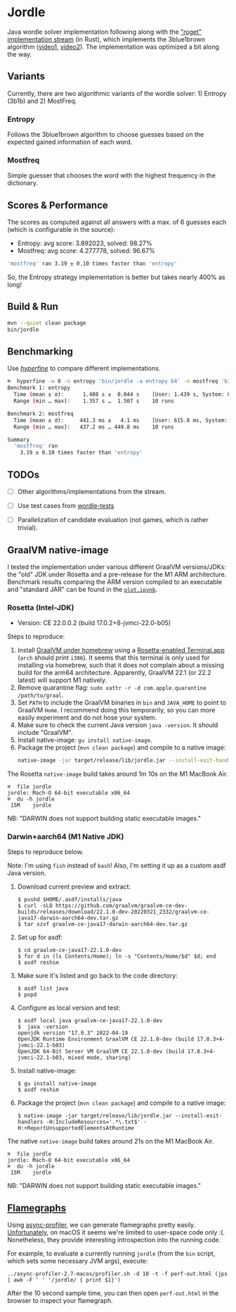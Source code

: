 # Jordle

Java wordle solver implementation following along with the ["roget" implementation stream](https://www.youtube.com/watch?v=doFowk4xj7Q) (in Rust),
which implements the 3blue1brown algorithm ([video1](https://www.youtube.com/watch?v=v68zYyaEmEA), 
[video2](https://www.youtube.com/watch?v=fRed0Xmc2Wg&t=556s)). 
The implementation was optimized a bit along the way.

## Variants

Currently, there are two algorithmic variants of the wordle solver: 1) Entropy (3b1b) and 2) MostFreq.

### Entropy

Follows the 3blue1brown algorithm to choose guesses based on the expected gained information of each word.

### Mostfreq

Simple guesser that chooses the word with the highest frequency in the dictionary.

## Scores & Performance

The scores as computed against all answers with a max. of 6 guesses each (which is configurable in the source):

- Entropy: avg score: 3.892023, solved: 98.27%
- Mostfreq: avg score: 4.277778, solved: 96.67%

```bash
'mostfreq' ran 3.19 ± 0.10 times faster than 'entropy'
```

So, the Entropy strategy implementation is better but takes nearly 400% as long!


## Build & Run

```bash
mvn --quiet clean package
bin/jordle
```

## Benchmarking

Use [*hyperfine*](https://github.com/sharkdp/hyperfine) to compare different implementations.


```bash
⌘  hyperfine -w 0 -n entropy 'bin/jordle -a entropy 64' -n mostfreq 'bin/jordle -a mostfreq 64'
Benchmark 1: entropy
  Time (mean ± σ):      1.408 s ±  0.044 s    [User: 1.439 s, System: 0.265 s]
  Range (min … max):    1.357 s …  1.507 s    10 runs

Benchmark 2: mostfreq
  Time (mean ± σ):     441.3 ms ±   4.1 ms    [User: 615.8 ms, System: 106.6 ms]
  Range (min … max):   437.2 ms … 449.8 ms    10 runs

Summary
  'mostfreq' ran
    3.19 ± 0.10 times faster than 'entropy'
```


## TODOs

- [ ] Other algorithms/implementations from the stream.
- [ ] Use test cases from [wordle-tests](https://github.com/yukosgiti/wordle-tests)
- [ ] Parallelization of candidate evaluation (not games, which is rather trivial).


## GraalVM native-image

I tested the implementation under various different GraalVM versions/JDKs: the "old" JDK under Rosetta and a 
pre-release for the M1 ARM architecture.
Benchmark results comparing the ARM version compiled to an executable and "standard JAR" can be found in the [`plot.ipynb`](bench/plot.ipynb).

### Rosetta (Intel-JDK)

- Version: CE 22.0.0.2 (build 17.0.2+8-jvmci-22.0-b05)

Steps to reproduce:

1. Install [GraalVM under homebrew](https://github.com/graalvm/homebrew-tap#homebrew-tap-for-graalvm) using a [Rosetta-enabled Terminal.app](https://apple.stackexchange.com/a/428769) (`arch` should print `i386`).
   It seems that this terminal is only used for installing via homebrew, such that it does not complain about a missing build for the arm64 architecture.
   Apparently, GraalVM 22.1 (or 22.2 latest) will support M1 natively.
2. Remove quarantine flag: `sudo xattr -r -d com.apple.quarantine /path/to/graal`.
3. Set `PATH` to include the GraalVM binaries in `bin` and `JAVA_HOME` to point to GraalVM `Home`.
   I recommend doing this temporarily, so you can more easily experiment and do not hose your system.
4. Make sure to check the current Java version `java -version`. It should include "GraalVM".
5. Install native-image: `gu install native-image`.
6. Package the project (`mvn clean package`) and compile to a native image:
   ```bash
   native-image -jar target/release/lib/jordle.jar --install-exit-handlers -H:IncludeResources='.*\.txt$' -H:+ReportUnsupportedElementsAtRuntime
   ```

The Rosetta `native-image` build takes around 1m 10s on the M1 MacBook Air.

```fish
⌘  file jordle
jordle: Mach-O 64-bit executable x86_64
⌘  du -h jordle
 15M	jordle
```

NB: "DARWIN does not support building static executable images."

### Darwin+aarch64 (M1 Native JDK)

Steps to reproduce below.

Note: I'm using `fish` instead of `bash`!
Also, I'm setting it up as a custom asdf Java version.

1. Download current preview and extract:
   ```fish
   $ pushd $HOME/.asdf/installs/java
   $ curl -sLO https://github.com/graalvm/graalvm-ce-dev-builds/releases/download/22.1.0-dev-20220321_2332/graalvm-ce-java17-darwin-aarch64-dev.tar.gz
   $ tar xzvf graalvm-ce-java17-darwin-aarch64-dev.tar.gz
   ```
2. Set up for asdf:
   ```fish
   $ cd graalvm-ce-java17-22.1.0-dev
   $ for d in (ls Contents/Home); ln -s "Contents/Home/$d" $d; end
   $ asdf reshim
   ```
3. Make sure it's listed and go back to the code directory:
   ```fish
   $ asdf list java
   $ popd
   ```
4. Configure as local version and test: 
   ```fish
   $ asdf local java graalvm-ce-java17-22.1.0-dev
   $  java -version
   openjdk version "17.0.3" 2022-04-19
   OpenJDK Runtime Environment GraalVM CE 22.1.0-dev (build 17.0.3+4-jvmci-22.1-b03)
   OpenJDK 64-Bit Server VM GraalVM CE 22.1.0-dev (build 17.0.3+4-jvmci-22.1-b03, mixed mode, sharing)
   ```
5. Install native-image: 
   ```fish
   $ gu install native-image
   $ asdf reshim
   ```
7. Package the project (`mvn clean package`) and compile to a native image:
   ```fish
   $ native-image -jar target/release/lib/jordle.jar --install-exit-handlers -H:IncludeResources='.*\.txt$' -H:+ReportUnsupportedElementsAtRuntime
   ```

The native `native-image` build takes around 21s on the M1 MacBook Air.

```fish
⌘  file jordle
jordle: Mach-O 64-bit executable x86_64
⌘  du -h jordle
 15M	jordle
```

NB: "DARWIN does not support building static executable images."


## [Flamegraphs](https://github.com/brendangregg/FlameGraph)

Using [async-profiler](https://github.com/jvm-profiling-tools/async-profiler/), we can generate flamegraphs pretty easily. 
[Unfortunately](https://github.com/jvm-profiling-tools/async-profiler/#restrictionslimitations), on macOS it seems we're limited to user-space code only :(.
Nonetheless, they provide interesting introspection into the running code.

For example, to evaluate a currently running `jordle` (from the `bin` script, which sets some necessary JVM args), execute:
```fish
../async-profiler-2.7-macos/profiler.sh -d 10 -t -f perf-out.html (jps | awk -F ' ' '/jordle/ { print $1}')
```

After the 10 second sample time, you can then open `perf-out.html` in the browser to inspect your flamegraph.

